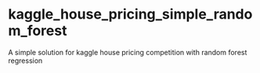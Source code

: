 # kaggle_house_pricing_simple_random_forest

A simple solution for kaggle house pricing competition with random forest regression
